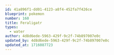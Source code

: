 ```yaml
---
id: 41a896f1-dd01-4123-a8f4-452fa7f426ce
blueprint: pokemon
number: 160
title: Feraligatr
types:
  - water
author: 4d8d6ede-5963-429f-9c2f-74b897007e0c
updated_by: 4d8d6ede-5963-429f-9c2f-74b897007e0c
updated_at: 1716087723
---
```

